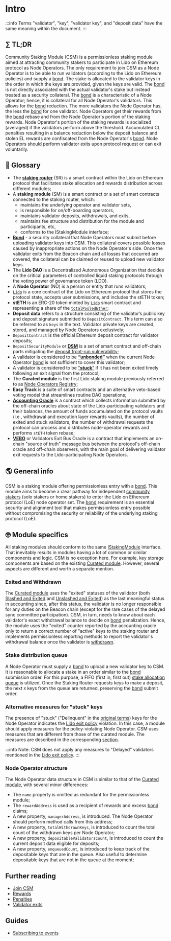 # Intro

:::info
Terms "validator", "key", "validator key", and "deposit data" have the same meaning within the document.
:::

## ∑ TL;DR
Community Staking Module (CSM) is a permissionless staking module aimed at attracting community stakers to participate in Lido on Ethereum protocol as Node Operators. The only requirement to join CSM as a Node Operator is to be able to run validators (according to the Lido on Ethereum policies) and supply a [bond](./join-csm#bond). The stake is allocated to the validator keys in the order in which the keys are provided, given the keys are valid. The [bond](./join-csm#bond) is not directly associated with the actual validator's stake but instead treated as a security collateral. The [bond](./join-csm#bond) is a characteristic of a Node Operator; hence, it is collateral for all Node Operator's validators. This allows for the [bond](./join-csm#bond) reduction. The more validators the Node Operator has, the less the [bond](./join-csm#bond) for one validator. Node Operators get their rewards from the [bond](./join-csm#bond) rebase and from the Node Operator's portion of the staking rewards. Node Operator's portion of the staking rewards is socialized (averaged) if the validators perform above the threshold. Accumulated CL penalties resulting in a balance reduction below the deposit balance and stolen EL rewards are confiscated from the Node Operator's [bond](./join-csm#bond). Node Operators should perform validator exits upon protocol request or can exit voluntarily.

## 📓 Glossary
- The [**staking router**](/contracts/staking-router.md) (SR) is a smart contract within the Lido on Ethereum protocol that facilitates stake allocation and rewards distribution across different modules;
- A **staking module** (SM) is a smart contract or a set of smart contracts connected to the staking router, which:
    - maintains the underlying operator and validator sets,
    - is responsible for on/off-boarding operators,
    - maintains validator deposits, withdrawals, and exits,
    - maintains fee structure and distribution for the module and participants, etc,
    - conforms to the IStakingModule interface;
- **[Bond](./join-csm#bond)** - a security collateral that Node Operators must submit before uploading validator keys into CSM. This collateral covers possible losses caused by inappropriate actions on the Node Operator's side. Once the validator exits from the Beacon chain and all losses that occurred are covered, the collateral can be claimed or reused to upload new validator keys.
- The **Lido DAO** is a Decentralized Autonomous Organization that decides on the critical parameters of controlled liquid staking protocols through the voting power of governance token (LDO).
- A **Node Operator** (NO) is a person or entity that runs validators;
- [`Lido`](/contracts/lido.md) is a core contract of the Lido on Ethereum protocol that stores the protocol state, accepts user submissions, and includes the stETH token;
- **stETH** is an ERC-20 token minted by [`Lido`](https://etherscan.io/address/0xae7ab96520DE3A18E5e111B5EaAb095312D7fE84) smart contract and representing a share of the [`totalPooledEther`](/contracts/lido.md#rebase);
- **Deposit data** refers to a structure consisting of the validator’s public key and deposit signature submitted to `DepositContract`. This term can also be referred to as `keys` in the text. Validator private keys are created, stored, and managed by Node Operators exclusively;
- `DepositContract` is the official Ethereum deposit contract for validator deposits;
- `DepositSecurityModule` or [**DSM**](/guides/deposit-security-manual.md) is a set of smart contract and off-chain parts mitigating the [deposit front-run vulnerability](/guides/deposit-security-manual.md#the-vulnerability);
- A validator is considered to be [**“unbonded”**](/staking-modules/csm/join-csm.md#unbonded-validators) when the current Node Operator [bond](./join-csm#bond) is not sufficient to cover this validator;
- A validator is considered to be ["**stuck**"](/contracts/staking-router.md#exited-and-stuck-validators) if it has not been exited timely following an exit signal from the protocol;
- The **Curated module** is the first Lido staking module previously referred to as [Node Operators Registry](/contracts/node-operators-registry);
- **Easy Track** is a suite of smart contracts and an alternative veto-based voting model that streamlines routine DAO operations;
- [**Accounting Oracle**](/contracts/accounting-oracle.md) is a contract which collects information submitted by the off-chain oracles about state of the Lido-participating validators and their balances, the amount of funds accumulated on the protocol vaults (i.e., withdrawal and execution layer rewards vaults), the number of exited and stuck validators, the number of withdrawal requests the protocol can process and distributes node-operator rewards and performs `stETH` token rebase;
- [**VEBO**](/contracts/validators-exit-bus-oracle.md) or Validators Exit Bus Oracle is a contract that implements an on-chain "source of truth" message bus between the protocol's off-chain oracle and off-chain observers, with the main goal of delivering validator exit requests to the Lido-participating Node Operators.

## 🌎 General info
CSM is a staking module offering permissionless entry with a [bond](./join-csm#bond). This module aims to become a clear pathway for independent [community stakers](https://research.lido.fi/t/lido-on-ethereum-community-validation-manifesto/3331#lido-on-ethereum-community-validation-manifesto-1) (solo stakers or home stakers) to enter the Lido on Ethereum protocol (LoE) node operator set. The [bond](./join-csm#bond) requirement is an essential security and alignment tool that makes permissionless entry possible without compromising the security or reliability of the underlying staking protocol (LoE).

## 🤓 Module specifics
All staking modules should conform to the same [IStakingModule](https://github.com/lidofinance/core/blob/master/contracts/0.8.9/interfaces/IStakingModule.sol) interface. That inevitably results in modules having a lot of common or similar components and logic. CSM is no exception here. For example, key storage components are based on the existing [Curated module](/contracts/node-operators-registry.md). However, several aspects are different and worth a separate mention.

### Exited and Withdrawn
The [Curated module](/contracts/node-operators-registry.md) uses the "exited" statuses of the validator (both [Slashed and Exited](https://notes.ethereum.org/7CFxjwMgQSWOHIxLgJP2Bw#44-Step-4-Slashed-and-Exited) and [Unslashed and Exited](https://notes.ethereum.org/7CFxjwMgQSWOHIxLgJP2Bw#45-Step-5-Unslashed-and-Exited)) as the last meaningful status in accounting since, after this status, the validator is no longer responsible for any duties on the Beacon chain (except for the rare cases of the delayed sync committee participation). CSM, in turn, needs to know about each validator's exact withdrawal balance to decide on [bond](./join-csm#bond) penalization. Hence, the module uses the "exited" counter reported by the accounting oracle only to return a correct number of "active" keys to the staking router and implements permissionless reporting methods to report the validator's withdrawal balance once the validator is [withdrawn](https://consensys.io/shanghai-capella-upgrade#:~:text=Finally%2C%20the%20withdrawable%20validator%20is%20subject%20to%20the%20same%2C%20automated%20%E2%80%9Csweep%E2%80%9D%20that%20processes%20partial%20withdrawals%2C%20and%20its%20balance%20is%20withdrawn).

### Stake distribution queue
A Node Operator must supply a [bond](./join-csm#bond) to upload a new validator key to CSM. It is reasonable to allocate a stake in an order similar to the [bond](./join-csm#bond) submission order. For this purpose, a FIFO (first in, first out) [stake allocation queue](/staking-modules/csm/join-csm.md#stake-allocation-queue) is utilized. Once the Staking Router requests keys to make a deposit, the next `X` keys from the queue are returned, preserving the [bond](./join-csm#bond) submit order.

### Alternative measures for "stuck" keys
The presence of "stuck" ("Delinquent" in the [original terms](https://snapshot.org/#/lido-snapshot.eth/proposal/0xa4eb1220a15d46a1825d5a0f44de1b34644d4aa6bb95f910b86b29bb7654e330)) keys for the Node Operator indicates the [Lido exit policy](/guides/node-operators/general-overview#validator-exits-policy-penalties-and-recovering) violation. In this case, a module should apply measures for the policy-violating Node Operator. CSM uses measures that are different from those of the curated module. The measures are described in the corresponding [section](/staking-modules/csm/validator-exits.md#protocol-initiated-exits).

:::info
Note: CSM does not apply any measures to "Delayed" validators mentioned in the [Lido exit policy](/guides/node-operators/general-overview#validator-exits-policy-penalties-and-recovering).
:::

### Node Operator structure
The Node Operator data structure in CSM is similar to that of the [Curated module](/contracts/node-operators-registry.md), with several minor differences:
- The `name` property is omitted as redundant for the permissionless module;
- The `rewardAddress` is used as a recipient of rewards and excess [bond](./join-csm#bond) claims;
- A new property, `managerAddress`, is introduced. The Node Operator should perform method calls from this address;
- A new property, `totalWithdrawnKeys`, is introduced to count the total count of the withdrawn keys per Node Operator;
- A new property, `depositableValidatorsCount`, is introduced to count the current deposit data eligible for deposits;
- A new property, `enqueuedCount`, is introduced to keep track of the depositable keys that are in the queue. Also useful to determine depositable keys that are not in the queue at the moment;

## Further reading

- [Join CSM](/staking-modules/csm/join-csm.md)
- [Rewards](/staking-modules/csm/rewards.md)
- [Penalties](/staking-modules/csm/penalties.md)
- [Validator exits](/staking-modules/csm/validator-exits.md)

## Guides
- [Subscribing to events](/staking-modules/csm/guides/events.md)
